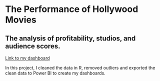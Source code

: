 # The Performance of Hollywood Movies
## The analysis of profitability, studios, and audience scores. 
[Link to my dashboard](https://app.powerbi.com/groups/me/dashboards/976c380f-9366-43ae-9195-a26d16e12bf7)


In this project, I cleaned the data in R, removed outliers and exported the clean data to Power BI to create my dashboards. 

